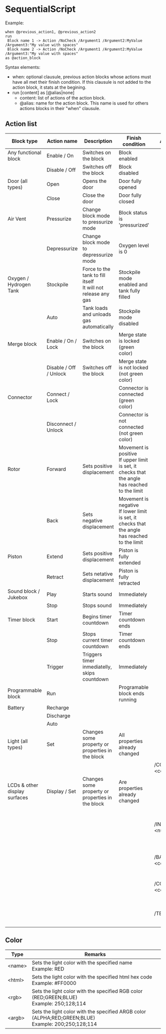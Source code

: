 # SequentialScript

Example:

```
when @previous_action1, @previous_action2
run
 Block name 1 -> Action /NoCheck /Argument1 /Argument2:MyValue /Argument3:"My value with spaces"
 Block name 2 -> Action /NoCheck /Argument1 /Argument2:MyValue /Argument3:"My value with spaces"
as @action_block
```

Syntax elements:

- when: optional clausule, previous action blocks whose actions must have all met their finish condition. If this clausule is not added to the action block, it stats at the begining.
- run [content] as [@alias|none]
    - content: list of actions of the action block.
    - @alias: name for the action block. This name is used for others actions blocks in their "when" clausule.



## Action list

| Block type                    | Action name            | Description                                                     | Finish condition                                                                                 | Arguments             | Remarks                                                    |
| ----------------------------- | ---------------------- | --------------------------------------------------------------- | ------------------------------------------------------------------------------------------------ | --------------------- | ---------------------------------------------------------- |
| Any functional block          | Enable / On            | Switches on the block                                           | Block enabled                                                                                    |                       |                                                            |
|                               | Disable / Off          | Switches off the block                                          | Block disabled                                                                                   |                       |                                                            |
| Door (all types)              | Open                   | Opens the door                                                  | Door fully opened                                                                                |                       |                                                            |
|                               | Close                  | Close the door                                                  | Door fully closed                                                                                |                       |                                                            |
| Air Vent                      | Pressurize             | Change block mode to pressurize mode                            | Block status is 'pressurized'                                                                    |                       |                                                            |
|                               | Depressurize           | Change block mode to depressurize mode                          | Oxygen level is 0                                                                                |                       |                                                            |
| Oxygen / Hydrogen Tank        | Stockpile              | Force to the tank to fill itself<br>It will not release any gas | Stockpile mode enabled and tank fully filled                                                     |                       |                                                            |
|                               | Auto                   | Tank loads and unloads gas automatically                        | Stockpile mode disabled                                                                          |                       |                                                            |
| Merge block                   | Enable / On / Lock     | Switches on the block                                           | Merge state is locked (green color)                                                              |                       |                                                            |
|                               | Disable / Off / Unlock | Switches off the block                                          | Merge state is not locked (not green color)                                                      |                       |                                                            |
| Connector                     | Connect / Lock         |                                                                 | Connector is connected (green color)                                                             |                       |                                                            |
|                               | Disconnect / Unlock    |                                                                 | Connector is not connected (not green color)                                                     |                       |                                                            |
| Rotor                         | Forward                | Sets positive displacement                                      | Movement is positive<br>If upper limit is set, it checks that the angle has reached to the limit |                       |                                                            |
|                               | Back                   | Sets negative displacement                                      | Movement is negative<br>If lower limit is set, it checks that the angle has reached to the limit |                       |                                                            |
| Piston                        | Extend                 | Sets positive displacement                                      | Piston is fully extended                                                                         |                       |                                                            |
|                               | Retract                | Sets netative displacement                                      | Piston is fully retracted                                                                        |                       |                                                            |
| Sound block / Jukebox         | Play                   | Starts sound                                                    | Immediately                                                                                      |                       |                                                            |
|                               | Stop                   | Stops sound                                                     | Immediately                                                                                      |                       |                                                            |
| Timer block                   | Start                  | Begins timer countdown                                          | Timer countdown ends                                                                             |                       |                                                            |
|                               | Stop                   | Stops current timer countdown                                   | Timer countdown ends                                                                             |                       |                                                            |
|                               | Trigger                | Triggers timer inmediatelly, skips<br>countdown                 | Immediately                                                                                      |                       |                                                            |
| Programmable block            | Run                    |                                                                 | Programable block ends running                                                                   |                       |                                                            |
| Battery                       | Recharge               |                                                                 |                                                                                                  |                       |                                                            |
|                               | Discharge              |                                                                 |                                                                                                  |                       |                                                            |
|                               | Auto                   |                                                                 |                                                                                                  |                       |                                                            |
| Light (all types)             | Set                    | Changes some property or properties in the block                | All properties already changed                                                                   |                       |                                                            |
|                               |                        |                                                                 |                                                                                                  | /COLOR:\<color\>      | Sets the light color                                       |
| LCDs & other display surfaces | Display / Set          | Changes some property or properties in the block                | Are properties already changed                                                                   |                       |                                                            |
|                               |                        |                                                                 |                                                                                                  | /INDEX:\<number\>     | Required if the block has several displays (like cockpits) |
|                               |                        |                                                                 |                                                                                                  | /BACKGROUND:\<color\> | Sets the background color of the display                   |
|                               |                        |                                                                 |                                                                                                  | /COLOR:\<color\>      | Sets the text color of the display                         |
|                               |                        |                                                                 |                                                                                                  | /TEXT:\<string>       | Sets the text to display in the display                    |


## Color

| Type     | Remarks                                                                                               |
| -------- | ----------------------------------------------------------------------------------------------------- |
| \<name\> | Sets the light color with the specified name<br>Example: RED                                          |
| \<html\> | Sets the light color with the specified html hex code<br>Example: #FF0000                             |
| \<rgb\>  | Sets the light color with the specified RGB color (RED;GREEN;BLUE)<br>Example: 250;128;114            |
| \<argb\> | Sets the light color with the specified ARGB color (ALPHA;RED;GREEN;BLUE)<br>Example: 200;250;128;114 |